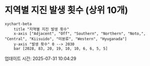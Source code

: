 # 지역별 지진 발생 횟수 (상위 10개)

```mermaid
xychart-beta
    title "지역별 지진 발생 횟수"
    x-axis ["Adjacent", "Off", "Southern", "Northern", "Noto,", "Central", "Kiisuido", "미분류", "Western", "Hyuganada"]
    y-axis "발생 횟수" 0 --> 2030
    bar [2028, 83, 20, 19, 10, 10, 6, 6, 5, 5]
```

업데이트 시간: 2025-07-31 10:04:29
